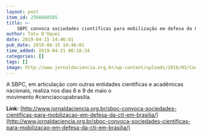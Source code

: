 ```yaml
---
layout: post
item_id: 2566688585
title: >-
    SBPC convoca sociedades científicas para mobilização em defesa da CT&I em Brasília
author: Tatu D'Oquei
date: 2019-04-15 14:46:01
pub_date: 2019-04-15 14:46:01
time_added: 2019-04-21 08:18:34
categories: []
tags: []
image: http://www.jornaldaciencia.org.br/wp-content/uploads/2016/03/CongressoNacional.jpg
---
```


A SBPC, em articulação com outras entidades científicas e acadêmicas nacionais, realiza nos dias 8 e 9 de maio o movimento #cienciaocupabrasilia.

**Link:** [http://www.jornaldaciencia.org.br/sbpc-convoca-sociedades-cientificas-para-mobilizacao-em-defesa-da-cti-em-brasilia/](http://www.jornaldaciencia.org.br/sbpc-convoca-sociedades-cientificas-para-mobilizacao-em-defesa-da-cti-em-brasilia/)

